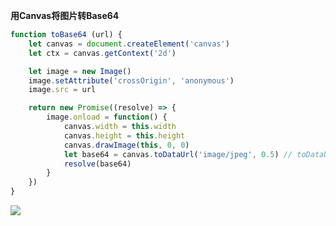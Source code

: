 **用Canvas将图片转Base64**

```js
function toBase64 (url) {
    let canvas = document.createElement('canvas')
    let ctx = canvas.getContext('2d')

    let image = new Image()
    image.setAttribute('crossOrigin', 'anonymous')
	image.src = url

    return new Promise((resolve) => {
        image.onload = function() {
            canvas.width = this.width
            canvas.height = this.height
            canvas.drawImage(this, 0, 0)
            let base64 = canvas.toDataUrl('image/jpeg', 0.5) // toDataUrl可以接收2个参数，参数一：图片类型，参数二： 图片质量0-1（不传默认为0.92）
            resolve(base64)
        }
    })
}
```


![](https://images2017.cnblogs.com/blog/1253382/201712/1253382-20171206104419144-1143460766.png)



